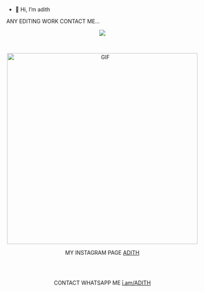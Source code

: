 - 👋 Hi, I’m adith





ANY EDITING WORK CONTACT ME...






<p align="center">
  <a href="https://github.com/Loki-Xer/readme-typing-svg"><img src="https://readme-typing-svg.herokuapp.com?font=Time+New+Roman&color=cyan&size=25&center=true&vCenter=true&width=600&height=100&lines=+THANK+YOU+FOR+VISITING+MY+GIT+HUB+😊;I+Am+𝘼𝘿𝙄𝙏𝙃+You+Can+Call+Me+𝘼𝘿𝙃𝙄+<3"></a>
</p>
<br>
<div align="center"> 
   <p align="center"> 
 <img src="https://telegra.ph/file/d41699058146e09253fd7.jpg" alt="GIF" width="500" height="500"/> 
 </p> 
 
  MY INSTAGRAM PAGE <a href="https://www.instagram.com/addhh_iii">ADITH</a>
     <br> 
     <br>  
 </p> 
  
<br>
  
CONTACT WHATSAPP ME <a href="https://wa.me/918075116840">ī.am/ADITH</a>
     <br> 
     <br>  
 </p> 
  
<br>
  
